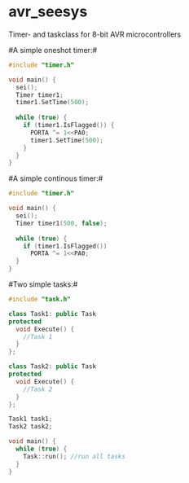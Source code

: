 # avr_seesys
Timer- and taskclass for 8-bit AVR microcontrollers

#A simple oneshot timer:#
``` c++
#include "timer.h"

void main() {
  sei();
  Timer timer1;
  timer1.SetTime(500);
  
  while (true) {
    if (timer1.IsFlagged()) {
      PORTA ^= 1<<PA0;
      timer1.SetTime(500);
    }
  }
}
```

#A simple continous timer:#
``` c++
#include "timer.h"

void main() {
  sei();
  Timer timer1(500, false);
  
  while (true) {
    if (timer1.IsFlagged())
      PORTA ^= 1<<PA0;
  }
}
```

#Two simple tasks:#
``` c++
#include "task.h"

class Task1: public Task 
protected
  void Execute() {
    //Task 1
  }
};

class Task2: public Task 
protected
  void Execute() {
    //Task 2
  }
};

Task1 task1;
Task2 task2;

void main() {
  while (true) {
    Task::run(); //run all tasks
  }
}
```
